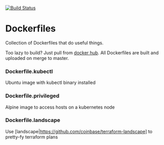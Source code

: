 [![Build Status](https://travis-ci.org/pratikmallya/Dockerfiles.svg?branch=master)](https://travis-ci.org/pratikmallya/Dockerfiles)
# Dockerfiles

Collection of Dockerfiles that do useful things.

Too lazy to build? Just pull from [docker hub](https://hub.docker.com/r/pratikmallya). All Dockerfiles are built and uploaded on merge to master.

### Dockerfile.kubectl
Ubuntu image with kubectl binary installed

### Dockerfile.privileged
Alpine image to access hosts on a kubernetes node

### Dockerfile.landscape
Use [landscape|https://github.com/coinbase/terraform-landscape] to pretty-fy terraform plans
